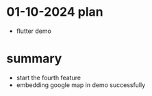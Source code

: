 # 01-10-2024 plan
- flutter demo

# summary
- start the fourth feature 
- embedding google map in demo successfully 

